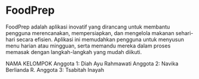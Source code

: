 # FoodPrep
FoodPrep adalah aplikasi inovatif yang dirancang untuk membantu pengguna merencanakan, mempersiapkan, dan mengelola makanan sehari-hari secara efisien. Aplikasi ini memudahkan pengguna untuk menyusun menu harian atau mingguan, serta memandu mereka dalam proses memasak dengan langkah-langkah yang mudah diikuti.

NAMA KELOMPOK 
Anggota 1: Diah Ayu Rahmawati
Anggota 2: Navika Berlianda R.
Anggota 3: Tsabitah Inayah
